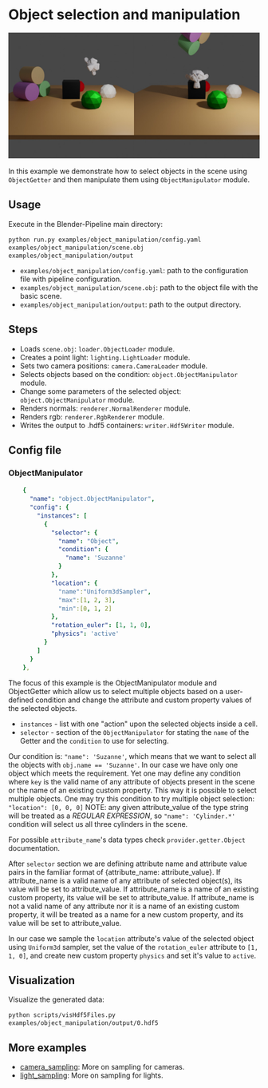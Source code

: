 # Object selection and manipulation

![](rendering.jpg)

In this example we demonstrate how to select objects in the scene using `ObjectGetter` and then manipulate them using `ObjectManipulator` module.

## Usage

Execute in the Blender-Pipeline main directory:

```
python run.py examples/object_manipulation/config.yaml examples/object_manipulation/scene.obj examples/object_manipulation/output
```

* `examples/object_manipulation/config.yaml`: path to the configuration file with pipeline configuration.
* `examples/object_manipulation/scene.obj`: path to the object file with the basic scene.
* `examples/object_manipulation/output`: path to the output directory.

## Steps

* Loads `scene.obj`: `loader.ObjectLoader` module.
* Creates a point light: `lighting.LightLoader` module.
* Sets two camera positions: `camera.CameraLoader` module.
* Selects objects based on the condition: `object.ObjectManipulator` module.
* Change some parameters of the selected object: `object.ObjectManipulator` module.
* Renders normals: `renderer.NormalRenderer` module.
* Renders rgb: `renderer.RgbRenderer` module.
* Writes the output to .hdf5 containers: `writer.Hdf5Writer` module.

## Config file

### ObjectManipulator

```yaml
    {
      "name": "object.ObjectManipulator",
      "config": {
        "instances": [
          {
            "selector": {
              "name": "Object",
              "condition": {
                "name": 'Suzanne'
              }
            },
            "location": {
              "name":"Uniform3dSampler",
              "max":[1, 2, 3],
              "min":[0, 1, 2]
            },
            "rotation_euler": [1, 1, 0],
            "physics": 'active'
          }
        ]
      }
    },
```
The focus of this example is the ObjectManipulator module and ObjectGetter which allow us to select multiple objects based on a user-defined condition and change the attribute and custom property values of the selected objects.
* `instances` - list with one "action" upon the selected objects inside a cell.
* `selector` - section of the `ObjectManipulator` for stating the `name` of the Getter and the `condition` to use for selecting.

Our condition is: `"name": 'Suzanne'`, which means that we want to select all the objects with `obj.name == 'Suzanne'`. In our case we have only one object which meets the requirement.
Yet one may define any condition where `key` is the valid name of any attribute of objects present in the scene or the name of an existing custom property.
This way it is possible to select multiple objects. One may try this condition to try multiple object selection: `"location": [0, 0, 0]`
NOTE: any given attribute_value of the type string will be treated as a *REGULAR EXPRESSION*, so `"name": 'Cylinder.*'` condition will select us all three cylinders in the scene.

For possible `attribute_name`'s data types check `provider.getter.Object` documentation.

After `selector` section we are defining attribute name and attribute value pairs in the familiar format of {attribute_name: attribute_value}.
If attribute_name is a valid name of any attribute of selected object(s), its value will be set to attribute_value.
If attribute_name is a name of an existing custom property, its value will be set to attribute_value.
If attribute_name is not a valid name of any attribute nor it is a name of an existing custom property, it will be treated as a name for a new custom property, and its value will be set to attribute_value.

In our case we sample the `location` attribute's value of the selected object using `Uniform3d` sampler, set the value of the `rotation_euler` attribute to `[1, 1, 0]`, and create new custom property `physics` and set it's value to `active`.

## Visualization

Visualize the generated data:

```
python scripts/visHdf5Files.py examples/object_manipulation/output/0.hdf5
```

## More examples

* [camera_sampling](../camera_sampling): More on sampling for cameras.
* [light_sampling](../light_sampling): More on sampling for lights.
